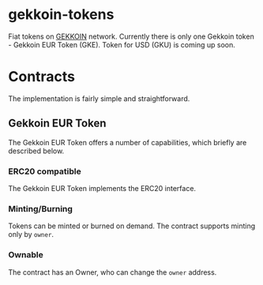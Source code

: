 # gekkoin-tokens
Fiat tokens on [GEKKOIN](https://gekkoin.com) network. Currently there is only one Gekkoin token - Gekkoin EUR Token (GKE). Token for USD (GKU) is coming up soon.

# Contracts
The implementation is fairly simple and straightforward.
## Gekkoin EUR Token
The Gekkoin EUR Token offers a number of capabilities, which briefly are described below.

### ERC20 compatible
The Gekkoin EUR Token implements the ERC20 interface.

### Minting/Burning
Tokens can be minted or burned on demand. The contract supports minting only by `owner`.

### Ownable
The contract has an Owner, who can change the `owner` address.
